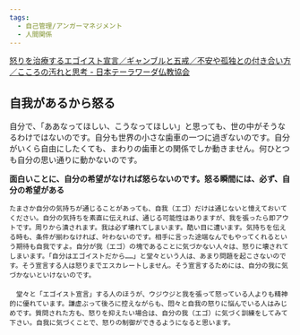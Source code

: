```yaml
---
tags:
  - 自己管理/アンガーマネジメント
  - 人間関係
---
```

[怒りを治療するエゴイスト宣言／ギャンブルと五戒／不安や孤独との付き合い方／こころの汚れと思考 - 日本テーラワーダ仏教協会](https://j-theravada.com/dhamma/q&a/201302qa/)

## 自我があるから怒る
自分で、「ああなってほしい、こうなってほしい」と思っても、世の中がそうなるわけではないのです。自分も世界の小さな歯車の一つに過ぎないのです。自分がいくら自由にしたくても、まわりの歯車との関係でしか動きません。何ひとつも自分の思い通りに動かないのです。


**面白いことに、自分の希望がなければ怒らないのです。怒る瞬間には、必ず、自分の希望がある**

```
たまさか自分の気持ちが通じることがあっても、自我（エゴ）だけは通じないと憶えておいてください。自分の気持ちを素直に伝えれば、通じる可能性はありますが、我を張ったら即アウトです。周りから潰されます。我は必ず壊れてしまいます。酷い目に遭います。気持ちを伝える時も、条件が揃わなければ、叶わないのです。相手に言った途端なんでもやってくれるという期待も自我ですよ。自分が我（エゴ）の塊であることに気づかない人々は、怒りに壊されてしまいます。「自分はエゴイストだから……」と堂々という人は、あまり問題を起こさないのです。そう宣言する人は怒りまでエスカレートしません。そう宣言するためには、自分の我に気づかないといけないのです。  
　  
　堂々と「エゴイスト宣言」する人のほうが、ウジウジと我を張って怒っている人よりも精神的に優れています。謙虚ぶって後ろに控えながらも、悶々と自我の怒りに悩んでいる人はみじめです。質問された方も、怒りを抑えたい場合は、自分の我（エゴ）に気づく訓練をしてみて下さい。自我に気づくことで、怒りの制御ができるようになると思います。
```

